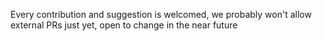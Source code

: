 Every contribution and suggestion is welcomed, we probably won't allow external PRs just yet, open to change in the near future
